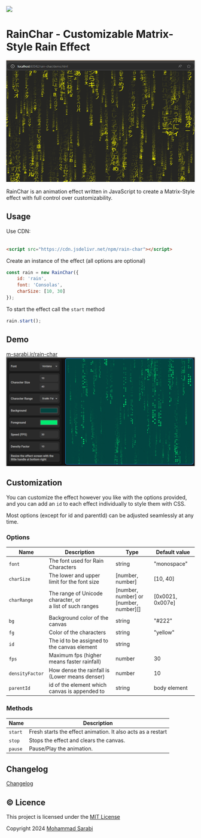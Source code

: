 [![](https://data.jsdelivr.com/v1/package/npm/rain-char/badge?style=rounded)](https://www.jsdelivr.com/package/npm/rain-char)
# RainChar - Customizable Matrix-Style Rain Effect

![A dark background with flowing streams of Japanese characters in and yellow cascading downwards.](assets/banner.png?raw=true)

RainChar is an animation effect written in JavaScript to create a Matrix-Style effect
with full control over customizability.

## Usage

Use CDN:

```html

<script src="https://cdn.jsdelivr.net/npm/rain-char"></script>
```

Create an instance of the effect (all options are optional)

```javascript
const rain = new RainChar({
    id: 'rain',
    font: 'Consolas',
    charSize: [10, 30]
});
```

To start the effect call the `start` method

```javascript
rain.start();
```

## Demo

[m-sarabi.ir/rain-char](https://m-sarabi.ir/rain-char/)
![A matrix-style image generator interface with options for font, character size, character range, background, foreground, speed, density factor, and resizing the effect screen.](assets/demo-screen.png?raw=true)

## Customization

You can customize the effect however you like with the options provided,
and you can add an `id` to each effect individually to style them with CSS.

Most options (except for id and parentId) can be adjusted seamlessly at any time.

### Options

| Name            | Description                                                  | Type                                       | Default value    |
|-----------------|--------------------------------------------------------------|--------------------------------------------|------------------|
| `font`          | The font used for Rain Characters                            | string                                     | "monospace"      |
| `charSize`      | The lower and upper limit for the font size                  | [number, number]                           | [10, 40]         |
| `charRange`     | The range of Unicode character, or<br> a list of such ranges | [number, number] or <br>[number, number][] | [0x0021, 0x007e] |
| `bg`            | Background color of the canvas                               | string                                     | "#222"           |
| `fg`            | Color of the characters                                      | string                                     | "yellow"         |
| `id`            | The id to be assigned to the canvas element                  | string                                     |                  |
| `fps`           | Maximum fps (higher means faster rainfall)                   | number                                     | 30               |
| `densityFactor` | How dense the rainfall is (Lower means denser)               | number                                     | 10               |
| `parentId`      | id of the element which canvas is appended to                | string                                     | body element     |

### Methods

| Name    | Description                                                  |
|---------|--------------------------------------------------------------|
| `start` | Fresh starts the effect animation. It also acts as a restart |
| `stop`  | Stops the effect and clears the canvas.                      |
| `pause` | Pause/Play the animation.                                    |

## Changelog

[Changelog](changelog.md)

## ©️ Licence

This project is licensed under the [MIT License](https://opensource.org/license/MIT)

Copyright 2024 [Mohammad Sarabi](https://m-sarabi.ir)

